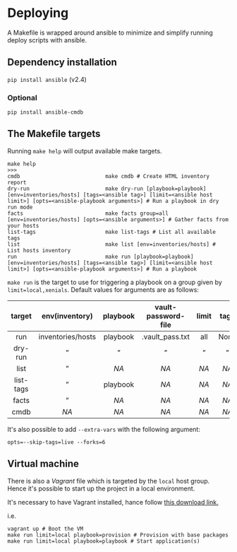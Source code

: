 Deploying
=========

A Makefile is wrapped around ansible to minimize and simplify running deploy scripts
with ansible.

## Dependency installation

`pip install ansible` (v2.4)

### Optional

`pip install ansible-cmdb`

## The Makefile targets

Running `make help` will output available make targets.

```
make help
>>>
cmdb                           make cmdb # Create HTML inventory report
dry-run                        make dry-run [playbook=playbook] [env=inventories/hosts] [tags=<ansible tag>] [limit=<ansible host limit>] [opts=<ansible-playbook arguments>] # Run a playbook in dry run mode
facts                          make facts group=all [env=inventories/hosts] [opts=<ansible arguments>] # Gather facts from your hosts
list-tags                      make list-tags # List all available tags
list                           make list [env=inventories/hosts] # List hosts inventory
run                            make run [playbook=playbook] [env=inventories/hosts] [tags=<ansible tag>] [limit=<ansible host limit>] [opts=<ansible-playbook arguments>] # Run a playbook
```

`make run` is the target to use for triggering a playbook on a group given by `limit=local,xenials`.
Default values for arguments are as follows:

| target    | env(inventory)    | playbook | vault-password-file | limit | tags | verbosity | group |
|:---------:|:-----------------:|:--------:|:-------------------:|:-----:|:----:|:---------:|:-----:|
| run       | inventories/hosts | playbook | .vault_pass.txt     | all   | None | None      | _NA_  |
| dry-run   | ”                 | ”        | ”                   | ”     | ”    | ”         | _NA_  |
| list      | ”                 | _NA_     | _NA_                | _NA_  | _NA_ | _NA_      | _NA_  |
| list-tags | ”                 | playbook | _NA_                | _NA_  | _NA_ | _NA_      | _NA_  |
| facts     | ”                 | _NA_     | _NA_                | _NA_  | _NA_ | _NA_      | all   |
| cmdb      | _NA_              | _NA_     | _NA_                | _NA_  | _NA_ | _NA_      | _NA_  |

It's also possible to add `--extra-vars` with the following argument:

`opts=--skip-tags=live --forks=6`


## Virtual machine

There is also a _Vagrant_ file which is targeted by the `local` host group. Hence
it's possible to start up the project in a local environment.

It's necessary to have Vagrant installed, hance follow [this download link.](https://www.vagrantup.com/downloads.html)

i.e.

```
vagrant up # Boot the VM
make run limit=local playbook=provision # Provision with base packages
make run limit=local playbook=playbook # Start application(s)
```

